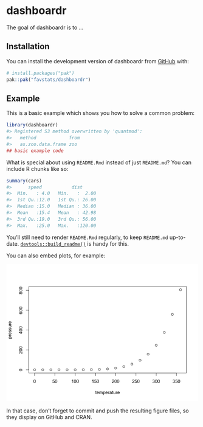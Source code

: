 # dashboardr

The goal of dashboardr is to …

## Installation

You can install the development version of dashboardr from
[GitHub](https://github.com/) with:

``` r
# install.packages("pak")
pak::pak("favstats/dashboardr")
```

## Example

This is a basic example which shows you how to solve a common problem:

``` r
library(dashboardr)
#> Registered S3 method overwritten by 'quantmod':
#>   method            from
#>   as.zoo.data.frame zoo
## basic example code
```

What is special about using `README.Rmd` instead of just `README.md`?
You can include R chunks like so:

``` r
summary(cars)
#>      speed           dist       
#>  Min.   : 4.0   Min.   :  2.00  
#>  1st Qu.:12.0   1st Qu.: 26.00  
#>  Median :15.0   Median : 36.00  
#>  Mean   :15.4   Mean   : 42.98  
#>  3rd Qu.:19.0   3rd Qu.: 56.00  
#>  Max.   :25.0   Max.   :120.00
```

You’ll still need to render `README.Rmd` regularly, to keep `README.md`
up-to-date.
[`devtools::build_readme()`](https://devtools.r-lib.org/reference/build_rmd.html)
is handy for this.

You can also embed plots, for example:

![](reference/figures/README-pressure-1.png)

In that case, don’t forget to commit and push the resulting figure
files, so they display on GitHub and CRAN.
